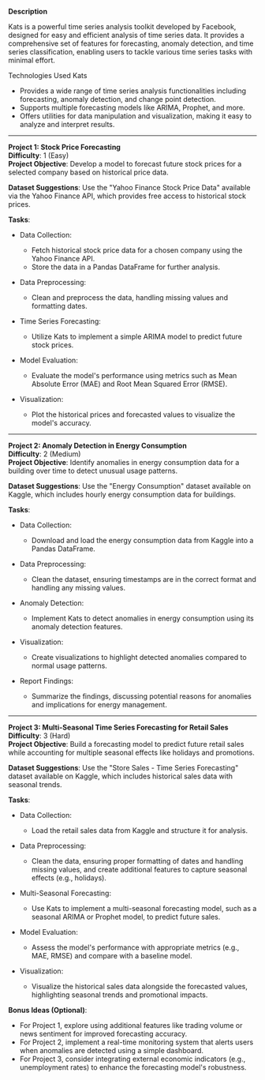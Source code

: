 **Description**

Kats is a powerful time series analysis toolkit developed by Facebook, designed for easy and efficient analysis of time series data. It provides a comprehensive set of features for forecasting, anomaly detection, and time series classification, enabling users to tackle various time series tasks with minimal effort.

Technologies Used
Kats

- Provides a wide range of time series analysis functionalities including forecasting, anomaly detection, and change point detection.
- Supports multiple forecasting models like ARIMA, Prophet, and more.
- Offers utilities for data manipulation and visualization, making it easy to analyze and interpret results.

---

**Project 1: Stock Price Forecasting**  
**Difficulty**: 1 (Easy)  
**Project Objective**: Develop a model to forecast future stock prices for a selected company based on historical price data.

**Dataset Suggestions**: Use the "Yahoo Finance Stock Price Data" available via the Yahoo Finance API, which provides free access to historical stock prices.

**Tasks**:
- Data Collection:
    - Fetch historical stock price data for a chosen company using the Yahoo Finance API.
    - Store the data in a Pandas DataFrame for further analysis.
  
- Data Preprocessing:
    - Clean and preprocess the data, handling missing values and formatting dates.
  
- Time Series Forecasting:
    - Utilize Kats to implement a simple ARIMA model to predict future stock prices.
  
- Model Evaluation:
    - Evaluate the model's performance using metrics such as Mean Absolute Error (MAE) and Root Mean Squared Error (RMSE).
  
- Visualization:
    - Plot the historical prices and forecasted values to visualize the model's accuracy.

---

**Project 2: Anomaly Detection in Energy Consumption**  
**Difficulty**: 2 (Medium)  
**Project Objective**: Identify anomalies in energy consumption data for a building over time to detect unusual usage patterns.

**Dataset Suggestions**: Use the "Energy Consumption" dataset available on Kaggle, which includes hourly energy consumption data for buildings.

**Tasks**:
- Data Collection:
    - Download and load the energy consumption data from Kaggle into a Pandas DataFrame.
  
- Data Preprocessing:
    - Clean the dataset, ensuring timestamps are in the correct format and handling any missing values.
  
- Anomaly Detection:
    - Implement Kats to detect anomalies in energy consumption using its anomaly detection features.
  
- Visualization:
    - Create visualizations to highlight detected anomalies compared to normal usage patterns.
  
- Report Findings:
    - Summarize the findings, discussing potential reasons for anomalies and implications for energy management.

---

**Project 3: Multi-Seasonal Time Series Forecasting for Retail Sales**  
**Difficulty**: 3 (Hard)  
**Project Objective**: Build a forecasting model to predict future retail sales while accounting for multiple seasonal effects like holidays and promotions.

**Dataset Suggestions**: Use the "Store Sales - Time Series Forecasting" dataset available on Kaggle, which includes historical sales data with seasonal trends.

**Tasks**:
- Data Collection:
    - Load the retail sales data from Kaggle and structure it for analysis.
  
- Data Preprocessing:
    - Clean the data, ensuring proper formatting of dates and handling missing values, and create additional features to capture seasonal effects (e.g., holidays).
  
- Multi-Seasonal Forecasting:
    - Use Kats to implement a multi-seasonal forecasting model, such as a seasonal ARIMA or Prophet model, to predict future sales.
  
- Model Evaluation:
    - Assess the model's performance with appropriate metrics (e.g., MAE, RMSE) and compare with a baseline model.
  
- Visualization:
    - Visualize the historical sales data alongside the forecasted values, highlighting seasonal trends and promotional impacts.

**Bonus Ideas (Optional)**:
- For Project 1, explore using additional features like trading volume or news sentiment for improved forecasting accuracy.
- For Project 2, implement a real-time monitoring system that alerts users when anomalies are detected using a simple dashboard.
- For Project 3, consider integrating external economic indicators (e.g., unemployment rates) to enhance the forecasting model's robustness.

